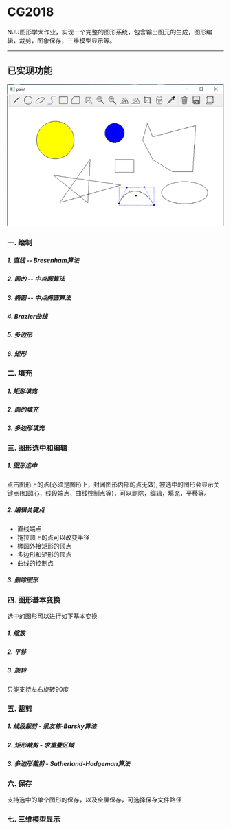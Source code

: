 # CG2018
NJU图形学大作业，实现一个完整的图形系统，包含输出图元的生成，图形编辑，裁剪，图象保存，三维模型显示等。

----

## 已实现功能
![](https://github.com/cmyzld/CG2018/blob/master/screen/screen.png)
### 一. 绘制
##### 1. 直线 -- Bresenham算法
##### 2. 圆的 -- 中点圆算法
##### 3. 椭圆 -- 中点椭圆算法
##### 4. Brazier曲线 
##### 5. 多边形 
##### 6. 矩形

### 二. 填充
##### 1. 矩形填充
##### 2. 圆的填充
##### 3. 多边形填充 

### 三. 图形选中和编辑
##### 1. 图形选中
点击图形上的点(必须是图形上，封闭图形内部的点无效), 被选中的图形会显示关键点(如圆心，线段端点，曲线控制点等)，可以删除，编辑，填充，平移等。
##### 2. 编辑关键点
* 直线端点
* 拖拉圆上的点可以改变半径
* 椭圆外接矩形的顶点
* 多边形和矩形的顶点
* 曲线的控制点
##### 3. 删除图形

### 四. 图形基本变换
选中的图形可以进行如下基本变换
##### 1. 缩放
##### 2. 平移
##### 3. 旋转
只能支持左右旋转90度

### 五. 裁剪
##### 1. 线段裁剪 - 梁友栋-Barsky算法
##### 2. 矩形裁剪 - 求重叠区域
##### 3. 多边形裁剪 - Sutherland-Hodgeman算法

### 六. 保存
支持选中的单个图形的保存，以及全屏保存，可选择保存文件路径

### 七. 三维模型显示
